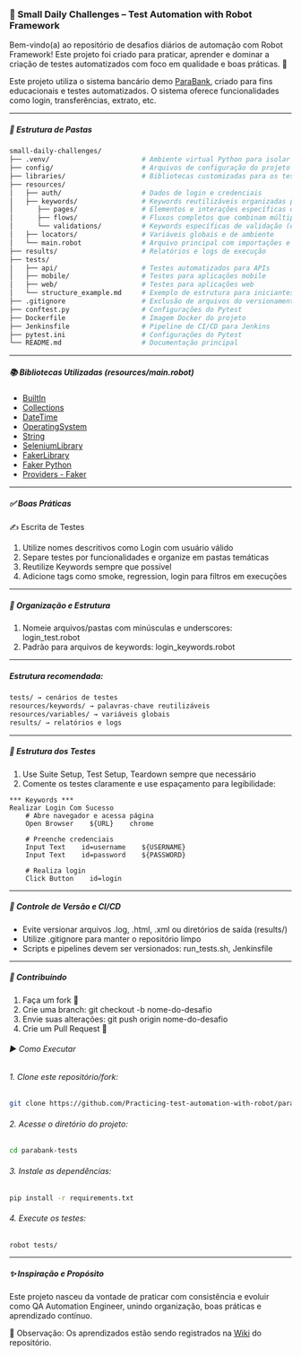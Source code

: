 ### 🧪 Small Daily Challenges – Test Automation with Robot Framework

Bem-vindo(a) ao repositório de desafios diários de automação com Robot Framework!
Este projeto foi criado para praticar, aprender e dominar a criação de testes automatizados com foco em qualidade e boas práticas. 💪

Este projeto utiliza o sistema bancário demo [ParaBank](https://parabank.parasoft.com/parabank/index.html), criado para fins educacionais e testes automatizados. O sistema oferece funcionalidades como login, transferências, extrato, etc.

--- 

##### 📁 Estrutura de Pastas
```bash
small-daily-challenges/
├── .venv/                       # Ambiente virtual Python para isolar dependências
├── config/                      # Arquivos de configuração do projeto
├── libraries/                   # Bibliotecas customizadas para os testes
├── resources/
│   ├── auth/                    # Dados de login e credenciais
│   ├── keywords/                # Keywords reutilizáveis organizadas por funcionalidade
│      ├── pages/                # Elementos e interações específicas de páginas (ex: login_page.robot)
│      ├── flows/                # Fluxos completos que combinam múltiplas páginas (ex: realizar_login.robot)
│      └── validations/          # Keywords específicas de validação (ex: validar_mensagem_erro.robot)
│   ├── locators/                # Variáveis globais e de ambiente
│   └── main.robot               # Arquivo principal com importações e setups
├── results/                     # Relatórios e logs de execução
├── tests/
│   ├── api/                     # Testes automatizados para APIs
│   ├── mobile/                  # Testes para aplicações mobile
│   ├── web/                     # Testes para aplicações web
│   └── structure_example.md     # Exemplo de estrutura para iniciantes
├── .gitignore                   # Exclusão de arquivos do versionamento
├── conftest.py                  # Configurações do Pytest
├── Dockerfile                   # Imagem Docker do projeto
├── Jenkinsfile                  # Pipeline de CI/CD para Jenkins
├── pytest.ini                   # Configurações do Pytest
└── README.md                    # Documentação principal
```
---
##### 📚 Bibliotecas Utilizadas (resources/main.robot)
- [BuiltIn](https://robotframework.org/robotframework/latest/libraries/BuiltIn.html)
- [Collections](https://robotframework.org/robotframework/latest/libraries/Collections.html)
- [DateTime](https://robotframework.org/robotframework/latest/libraries/DateTime.html)
- [OperatingSystem](https://robotframework.org/robotframework/latest/libraries/OperatingSystem.html)
- [String](https://robotframework.org/robotframework/latest/libraries/String.html)
- [SeleniumLibrary](https://robotframework.org/SeleniumLibrary/SeleniumLibrary.html)
- [FakerLibrary](https://github.com/guykisel/robotframework-faker)
- [Faker Python](https://faker.readthedocs.io/en/master/)
- [Providers - Faker](https://faker.readthedocs.io/en/master/providers.html)

---
##### ✅ Boas Práticas
✍️ Escrita de Testes

   1. Utilize nomes descritivos como Login com usuário válido
   2. Separe testes por funcionalidades e organize em pastas temáticas
   3. Reutilize Keywords sempre que possível
   4. Adicione tags como smoke, regression, login para filtros em execuções

--- 
##### 📐 Organização e Estrutura

   1. Nomeie arquivos/pastas com minúsculas e underscores: login_test.robot
   2. Padrão para arquivos de keywords: login_keywords.robot
--- 
##### Estrutura recomendada:

```bash
tests/ → cenários de testes
resources/keywords/ → palavras-chave reutilizáveis
resources/variables/ → variáveis globais
results/ → relatórios e logs
```
---
##### 🧪 Estrutura dos Testes

   1. Use Suite Setup, Test Setup, Teardown sempre que necessário
   2. Comente os testes claramente e use espaçamento para legibilidade:

```robot
*** Keywords ***
Realizar Login Com Sucesso
    # Abre navegador e acessa página
    Open Browser    ${URL}    chrome

    # Preenche credenciais
    Input Text    id=username    ${USERNAME}
    Input Text    id=password    ${PASSWORD}

    # Realiza login
    Click Button    id=login
```
---
##### 🔄 Controle de Versão e CI/CD

   * Evite versionar arquivos .log, .html, .xml ou diretórios de saída (results/)
   * Utilize .gitignore para manter o repositório limpo
   * Scripts e pipelines devem ser versionados: run_tests.sh, Jenkinsfile
---
##### 🤝 Contribuindo

   1. Faça um fork 🍴
   2. Crie uma branch: git checkout -b nome-do-desafio
   3. Envie suas alterações: git push origin nome-do-desafio
   4. Crie um Pull Request 🚀

###### ▶️ Como Executar

###### 1. Clone este repositório/fork:
```bash
git clone https://github.com/Practicing-test-automation-with-robot/parabank-tests.git
```

###### 2. Acesse o diretório do projeto:
```bash
cd parabank-tests
```

###### 3. Instale as dependências:
```bash
pip install -r requirements.txt
```

###### 4. Execute os testes:
```bash
robot tests/
```

--- 
##### ✨ Inspiração e Propósito

Este projeto nasceu da vontade de praticar com consistência e evoluir como QA Automation Engineer, unindo organização, boas práticas e aprendizado contínuo.

📌 Observação: Os aprendizados estão sendo registrados na [Wiki](https://github.com/Practicing-test-automation-with-robot/parabank-tests/wiki) do repositório.